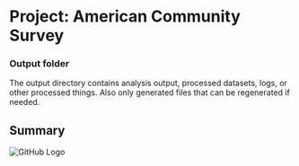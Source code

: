 # Project: American Community Survey
### Output folder

The output directory contains analysis output, processed datasets, logs, or other processed things. Also only generated files that can be regenerated if needed. 

## Summary 

![GitHub Logo](https://github.com/TZstatsADS/cycle1-9/tree/master/output/image/ScreenShot1.png)
